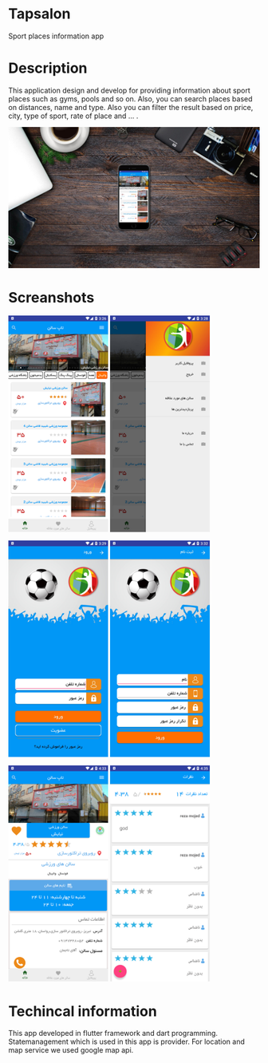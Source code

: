 # Tapsalon

Sport places information app

# Description

This application design and develop for providing information about sport places 
    such as gyms, pools and so on.
    Also, you can search places based on distances, name and type. Also you can filter the result based on price, city, type of sport, rate of place and ... . 

![smartmockups1.jpg](screenshots%2Fsmartmockups1.jpg)

# Screanshots

<img src="screenshots%2Fdevice-2019-07-01-115650.png" style="width: 200px;">    <img src="screenshots%2Fdevice-2019-07-01-115953.jpg" style="width: 200px; ">

 <img src="screenshots%2Fdevice-2019-07-01-120055.jpg" style="width: 200px; ">   <img src="screenshots%2Fdevice-2019-07-01-120356.jpg" style="width: 200px;">

<img src="screenshots%2Fdevice-2019-07-01-131658.png" style="width: 200px; ">     <img src="screenshots%2Fdevice-2019-07-01-131954.png" style="width: 200px; "> 



# Techincal information
This app developed in flutter framework and dart programming.
Statemanagement which is used in this app is provider.
For location and map service we used google map api.













